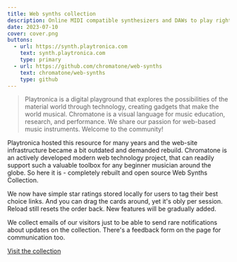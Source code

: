 ```yaml
---
title: Web synths collection
description: Online MIDI compatible synthesizers and DAWs to play right in the browser
date: 2023-07-10
cover: cover.png
buttons:
  - url: https://synth.playtronica.com
    text: synth.playtronica.com
    type: primary
  - url: https://github.com/chromatone/web-synths
    text: chromatone/web-synths
    type: github
---
```


> Playtronica is a digital playground that explores the possibilities of the material world through technology, creating gadgets that make the world musical. Chromatone is a visual language for music education, research, and performance. We share our passion for web-based music instruments. Welcome to the community!

Playtronica hosted this resource for many years and the web-site infrastructure became a bit outdated and demanded rebuild. Chromatone is an actively developed modern web technology project, that can readily support such a valuable toolbox for any beginner musician around the globe. So here it is - completely rebuilt and open source Web Synths Collection.

We now have simple star ratings stored locally for users to tag their best choice links. And you can drag the cards around, yet it's obly per session. Reload still resets the order back. New features will be gradually added.

We collect emails of our visitors just to be able to send rare notifications about updates on the collection. There's a feedback form on the page for communication too.

[Visit the collection](https://synth.playtronica.com)
